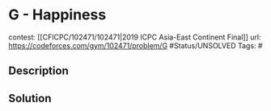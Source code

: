 # G - Happiness

contest: [[CFICPC/102471/102471|2019 ICPC Asia-East Continent Final]]
url: https://codeforces.com/gym/102471/problem/G
#Status/UNSOLVED
Tags: #

## Description

## Solution

